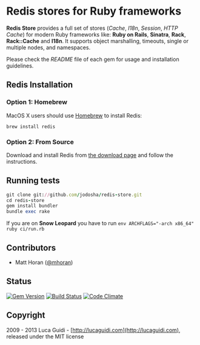 # Redis stores for Ruby frameworks

__Redis Store__ provides a full set of stores (*Cache*, *I18n*, *Session*, *HTTP Cache*) for modern Ruby frameworks like: __Ruby on Rails__, __Sinatra__, __Rack__, __Rack::Cache__ and __I18n__. It supports object marshalling, timeouts, single or multiple nodes, and namespaces.

Please check the *README* file of each gem for usage and installation guidelines.

## Redis Installation

### Option 1: Homebrew

MacOS X users should use [Homebrew](https://github.com/mxcl/homebrew) to install Redis:

```shell
brew install redis
```

### Option 2: From Source

Download and install Redis from [the download page](http://redis.io//download) and follow the instructions.

## Running tests

```ruby
git clone git://github.com/jodosha/redis-store.git
cd redis-store
gem install bundler
bundle exec rake
```

If you are on **Snow Leopard** you have to run `env ARCHFLAGS="-arch x86_64" ruby ci/run.rb`

## Contributors

  * Matt Horan ([@mhoran](https://github.com/mhoran))

## Status

[![Gem Version](https://badge.fury.io/rb/redis-store.png)](http://badge.fury.io/rb/redis-store) [![Build Status](https://secure.travis-ci.org/redis-store/redis-store.png?branch=master)](http://travis-ci.org/jodosha/redis-store?branch=master) [![Code Climate](https://codeclimate.com/github/jodosha/redis-store.png)](https://codeclimate.com/github/redis-store/redis-store)

## Copyright

2009 - 2013 Luca Guidi - [http://lucaguidi.com](http://lucaguidi.com), released under the MIT license
